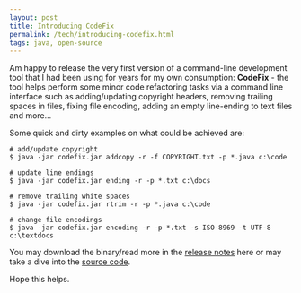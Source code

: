 ```yaml
---
layout: post
title: Introducing CodeFix
permalink: /tech/introducing-codefix.html
tags: java, open-source
---
```


Am happy to release the very first version of a command-line development tool that I had
been using for years for my own consumption: **CodeFix** - the tool helps perform some minor
code refactoring tasks via a command line interface such as adding/updating copyright headers,
removing trailing spaces in files, fixing file encoding, adding an empty line-ending to text
files and more...

Some quick and dirty examples on what could be achieved are:

```
# add/update copyright
$ java -jar codefix.jar addcopy -r -f COPYRIGHT.txt -p *.java c:\code

# update line endings
$ java -jar codefix.jar ending -r -p *.txt c:\docs

# remove trailing white spaces
$ java -jar codefix.jar rtrim -r -p *.java c:\code

# change file encodings
$ java -jar codefix.jar encoding -r -p *.txt -s ISO-8969 -t UTF-8 c:\textdocs
```

You may download the binary/read more in the [release notes](https://github.com/sangupta/codefix/releases/tag/codefix-1.0.0)
here or may take a dive into the [source code](https://github.com/sangupta/codefix).

Hope this helps.
